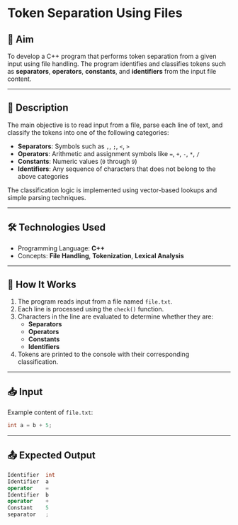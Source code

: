 # Token Separation Using Files

## 📌 Aim

To develop a C++ program that performs token separation from a given input using file handling. The program identifies and classifies tokens such as **separators**, **operators**, **constants**, and **identifiers** from the input file content.

---

## 🧠 Description

The main objective is to read input from a file, parse each line of text, and classify the tokens into one of the following categories:

- **Separators**: Symbols such as `,`, `;`, `<`, `>`
- **Operators**: Arithmetic and assignment symbols like `=`, `+`, `-`, `*`, `/`
- **Constants**: Numeric values (`0` through `9`)
- **Identifiers**: Any sequence of characters that does not belong to the above categories

The classification logic is implemented using vector-based lookups and simple parsing techniques.

---

## 🛠️ Technologies Used

- Programming Language: **C++**
- Concepts: **File Handling**, **Tokenization**, **Lexical Analysis**

---

## 📄 How It Works

1. The program reads input from a file named `file.txt`.
2. Each line is processed using the `check()` function.
3. Characters in the line are evaluated to determine whether they are:
   - **Separators**
   - **Operators**
   - **Constants**
   - **Identifiers**
4. Tokens are printed to the console with their corresponding classification.

---

## 📥 Input

Example content of `file.txt`:

```cpp
int a = b + 5;
```

---

## 📤 Expected Output

```cpp
Identifier  int
Identifier  a
operator    =
Identifier  b
operator    +
Constant    5
separator   ;
```


